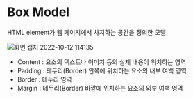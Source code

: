 # Box Model
HTML element가 웹 페이지에서 차지하는 공간을 정의한 모델

![화면 캡처 2022-10-12 114135](https://user-images.githubusercontent.com/82823150/195242253-12e08c85-d15f-4af5-a5af-eb784e438e3a.png)

- Content : 요소의 텍스트나 이미지 등의 실제 내용이 위치하는 영역
- Padding : 테두리(Border) 안쪽에 위치하는 요소의 내부 여백 영역
- Border : 테두리 영역
- Margin : 테두리(Border) 바깥에 위치하는 요소의 외부 여백 영역
